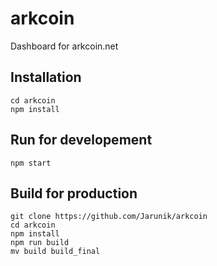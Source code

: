 # arkcoin

Dashboard for arkcoin.net

## Installation

```
cd arkcoin
npm install
```

## Run for developement

```
npm start
```

## Build for production

```
git clone https://github.com/Jarunik/arkcoin
cd arkcoin
npm install
npm run build
mv build build_final
```

